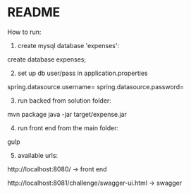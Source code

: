 README
====
How to run:

1) create mysql database 'expenses':

create database expenses;

2) set up db user/pass in application.properties

spring.datasource.username=
spring.datasource.password=

3) run backed from solution folder:

mvn package
java -jar target/expense.jar

4) run front end from the main folder:

gulp

5) available urls:

http://localhost:8080/ -> front end

http://localhost:8081/challenge/swagger-ui.html -> swagger
